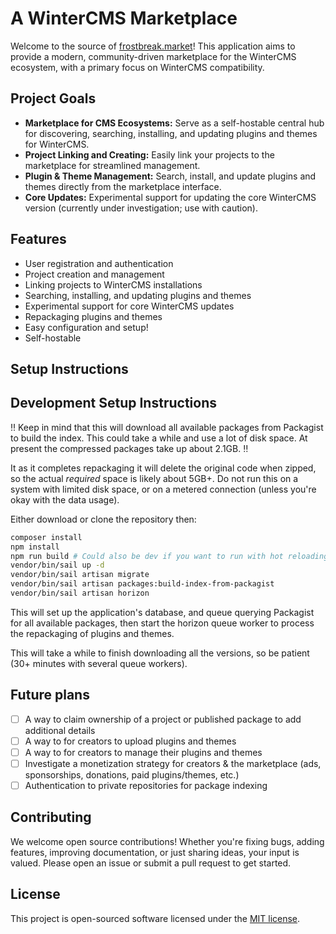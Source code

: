 # A WinterCMS Marketplace 

Welcome to the source of [frostbreak.market](https://frostbreak.market)! This application aims to provide a modern, community-driven marketplace for the WinterCMS ecosystem, with a primary focus on WinterCMS compatibility.

## Project Goals
- **Marketplace for CMS Ecosystems:** Serve as a self-hostable central hub for discovering, searching, installing, and updating plugins and themes for WinterCMS.
- **Project Linking and Creating:** Easily link your projects to the marketplace for streamlined management.
- **Plugin & Theme Management:** Search, install, and update plugins and themes directly from the marketplace interface.
- **Core Updates:** Experimental support for updating the core WinterCMS version (currently under investigation; use with caution).

## Features
- User registration and authentication
- Project creation and management
- Linking projects to WinterCMS installations
- Searching, installing, and updating plugins and themes
- Experimental support for core WinterCMS updates
- Repackaging plugins and themes
- Easy configuration and setup!
- Self-hostable


## Setup Instructions

<!-- 
Will be writing these later once I finalize a docker container to publish. for an almost "prod ready" version
-->


## Development Setup Instructions

‼️ Keep in mind that this will download all available packages from Packagist to build the index. 
This could take a while and use a lot of disk space. At present the compressed packages take up about 2.1GB. ‼️

It as it completes repackaging it will delete the original code when zipped, so the actual _required_ space is likely about 5GB+. Do not run this on a system with limited disk space, or on a metered connection (unless you're okay with the data usage).

Either download or clone the repository then:

```bash
composer install
npm install
npm run build # Could also be dev if you want to run with hot reloading (Enter the following commands in a new shell)
vendor/bin/sail up -d
vendor/bin/sail artisan migrate
vendor/bin/sail artisan packages:build-index-from-packagist
vendor/bin/sail artisan horizon
```

This will set up the application's database, and queue querying Packagist for all available packages, then start the horizon queue worker to process the repackaging of plugins and themes.

This will take a while to finish downloading all the versions, so be patient (30+ minutes with several queue workers).

## Future plans
- [ ] A way to claim ownership of a project or published package to add additional details
- [ ] A way to for creators to upload plugins and themes
- [ ] A way to for creators to manage their plugins and themes
- [ ] Investigate a monetization strategy for creators & the marketplace (ads, sponsorships, donations, paid plugins/themes, etc.)
- [ ] Authentication to private repositories for package indexing

## Contributing

We welcome open source contributions! Whether you're fixing bugs, adding features, improving documentation, or just sharing ideas, your input is valued. Please open an issue or submit a pull request to get started.

## License

This project is open-sourced software licensed under the [MIT license](https://opensource.org/licenses/MIT).
